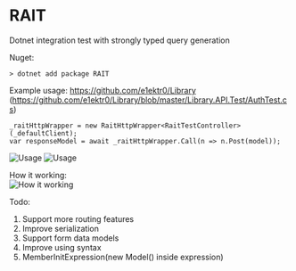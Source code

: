 # RAIT

Dotnet integration test with strongly typed query generation

Nuget:
```
> dotnet add package RAIT
``` 

Example usage:
https://github.com/e1ektr0/Library
(https://github.com/e1ektr0/Library/blob/master/Library.API.Test/AuthTest.cs)



```
_raitHttpWrapper = new RaitHttpWrapper<RaitTestController>(_defaultClient);
var responseModel = await _raitHttpWrapper.Call(n => n.Post(model));
```
![Usage](https://cdn.discordapp.com/attachments/449268423638122498/1056599500338249768/image.png)
![Usage](https://cdn.discordapp.com/attachments/449268423638122498/1056515089521451008/image.png)



How it working:<br />
![How it working](https://cdn.discordapp.com/attachments/449268423638122498/1056522060089798726/j8l3q3k3L7DXQAAAABJRU5ErkJggg.png)

Todo:
1. Support more routing features
2. Improve serialization
3. Support form data models
4. Improve using syntax 
5. MemberInitExpression(new Model() inside expression)
